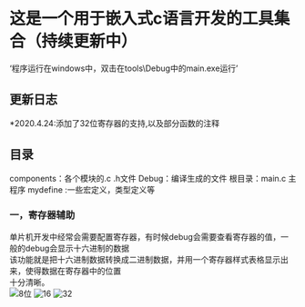 # 这是一个用于嵌入式c语言开发的工具集合（持续更新中）<br>

‘程序运行在windows中，双击在tools\Debug中的main.exe运行’<br>

## 更新日志<br>
*2020.4.24:添加了32位寄存器的支持,以及部分函数的注释<br>

## 目录
components：各个模块的.c .h文件
Debug：编译生成的文件
根目录：main.c 主程序
mydefine :一些宏定义，类型定义等


### 一，寄存器辅助
单片机开发中经常会需要配置寄存器，有时候debug会需要查看寄存器的值，一般的debug会显示十六进制的数据<br>
该功能就是把十六进制数据转换成二进制数据，并用一个寄存器样式表格显示出来，使得数据在寄存器中的位置<br>
十分清晰。<br>
![8位](http://m.qpic.cn/psc?/V52o58sF1Om7WA2cK9TD1YG4la1SnXbV/ruAMsa53pVQWN7FLK88i5vP1FTSQMBGwK32E.QjmYZ3ENEvL1F6D7YGoXH0A1Km.4oYfEJT5HR2.AGLIxvNbpY32w*M*hD*WTO9E3UXPh0o!/b&bo=HAIiAQAAAAADBx8!&rf=viewer_4&t=5)
![16](http://m.qpic.cn/psc?/V52o58sF1Om7WA2cK9TD1YG4la1SnXbV/ruAMsa53pVQWN7FLK88i5u01JE6tfF31oA9p0A9vb13xobDTdHoluB.RwVs5lZ*kCXUfSFXMiRGKDewuKM95RNjEkfnz73fOA0BqvlTtxGw!/b&bo=Hwa6AQAAAAADB4A!&rf=viewer_4&t=5)
![32](http://m.qpic.cn/psc?/V52o58sF1Om7WA2cK9TD1YG4la1SnXbV/ruAMsa53pVQWN7FLK88i5j*X.xwumfbWmrl63biriHR2222sA7TJlKjAVLjK3dGrl8QMhna4n*P*k5d8tRovxW.uf*9.Yb4DgcR0w4b76A0!/b&bo=DAYMAgAAAAABByQ!&rf=viewer_4&t=5)
